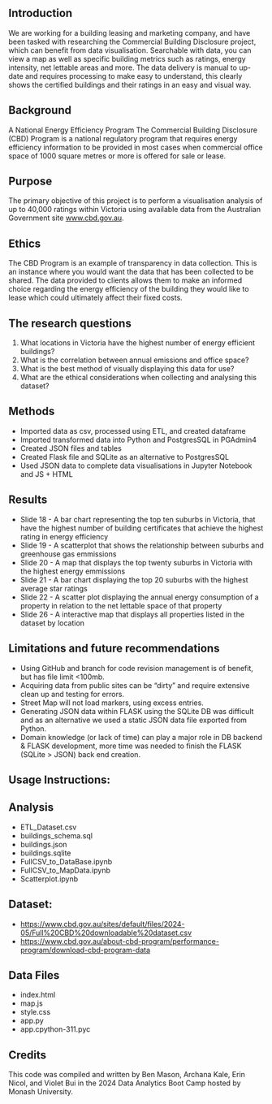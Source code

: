 Introduction
-
We are working for a building leasing and marketing company, and have been tasked with researching the Commercial Building Disclosure project, which can benefit from data visualisation. 
Searchable with data, you can view a map as well as specific building metrics such as ratings, energy intensity, net lettable areas and more.
The data delivery is manual to up-date and requires processing to make easy to understand, this clearly shows the certified buildings and their ratings in an easy and visual way.

Background
-
A National Energy Efficiency Program
The Commercial Building Disclosure (CBD) Program is a national regulatory program that requires energy efficiency information to be provided in most cases when commercial office space of 1000 square metres or more is offered for sale or lease.

Purpose
-
The primary objective of this project is to perform a visualisation analysis of up to 40,000 ratings within Victoria using available data from the Australian Government site www.cbd.gov.au.

Ethics
-
The CBD Program is an example of transparency in data collection. This is an instance where you would want the data that has been collected to be shared. The data provided to clients allows them to make an informed choice regarding the energy efficiency of the building they would like to lease which could ultimately affect their fixed costs. 

The research questions
-
1. What locations in Victoria have the highest number of energy efficient buildings?
2. What is the correlation between annual emissions and office space?
3. What is the best method of visually displaying this data for use?
4. What are the ethical considerations when collecting and analysing this dataset?


Methods
-
- Imported data as csv, processed using ETL, and created dataframe
- Imported transformed data into Python and PostgresSQL in PGAdmin4
- Created JSON files and tables 
- Created Flask file and SQLite as an alternative to PostgresSQL
- Used JSON data to complete data visualisations in Jupyter Notebook and JS + HTML

Results
-
- Slide 18 - A bar chart representing the top ten suburbs in Victoria, that have the highest number of building certificates that achieve the highest rating in energy efficiency
- Slide 19 - A scatterplot that shows the relationship between suburbs and greenhouse gas emmissions
- Slide 20 - A map that displays the top twenty suburbs in Victoria with the highest energy emmissions
- Slide 21 - A bar chart displaying the top 20 suburbs with the highest average star ratings
- Slide 22 - A scatter plot displaying the annual energy consumption of a property in relation to the net lettable space of that property
- Slide 26 - A interactive map that displays all properties listed in the dataset by location

Limitations and future recommendations
-
- Using GitHub and branch for code revision management is of benefit, but has file limit <100mb. 
- Acquiring data from public sites can be “dirty” and require extensive clean up and testing for errors.
- Street Map will not load markers, using excess entries. 
- Generating JSON data within FLASK using the SQLite DB was difficult and as an alternative we used a static JSON data file exported from Python.
- Domain knowledge (or lack of time) can play a major role in DB backend & FLASK development, more time was needed to finish the FLASK (SQLite > JSON) back end creation.

Usage Instructions:
-
 Analysis
 -
 - ETL_Dataset.csv
 - buildings_schema.sql
 - buildings.json
 - buildings.sqlite
 - FullCSV_to_DataBase.ipynb
 - FullCSV_to_MapData.ipynb
 - Scatterplot.ipynb
 
 Dataset:
 -
 -  https://www.cbd.gov.au/sites/default/files/2024-05/Full%20CBD%20downloadable%20dataset.csv
 - https://www.cbd.gov.au/about-cbd-program/performance-program/download-cbd-program-data

Data Files
 -
- index.html
- map.js
- style.css
- app.py
- app.cpython-311.pyc

Credits
-
This code was compiled and written by Ben Mason, Archana Kale, Erin Nicol, and Violet Bui in the 2024 Data Analytics Boot Camp hosted by Monash University.
